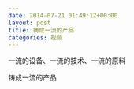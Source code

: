 ```yaml
---
date: 2014-07-21 01:49:12+00:00
layout: post
title: 铸成一流的产品
categories: 视频
---
```


一流的设备、一流的技术、一流的原料

铸成一流的产品

